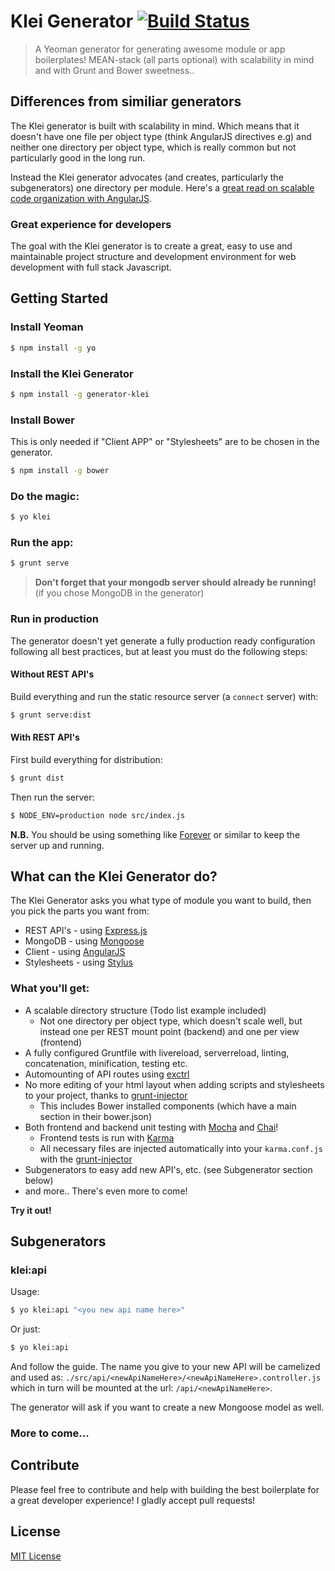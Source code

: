 # Klei Generator [![Build Status](https://secure.travis-ci.org/klei/generator-klei.png?branch=master)](https://travis-ci.org/klei/generator-klei)

> A Yeoman generator for generating awesome module or app boilerplates! MEAN-stack (all parts optional) with scalability in mind and with Grunt and Bower sweetness..

## Differences from similiar generators

The Klei generator is built with scalability in mind. Which means that it doesn't have one file per object type (think AngularJS directives e.g) and neither one directory per object type, which is really common but not particularly good in the long run.

Instead the Klei generator advocates (and creates, particularly the subgenerators) one directory per module. Here's a [great read on scalable code organization with AngularJS](https://medium.com/opinionated-angularjs/9f01b594bf06).

### Great experience for developers

The goal with the Klei generator is to create a great, easy to use and maintainable project structure and development environment for web development with full stack Javascript.

## Getting Started

### Install Yeoman

```bash
$ npm install -g yo
```

### Install the Klei Generator

```bash
$ npm install -g generator-klei
```

### Install Bower

This is only needed if "Client APP" or "Stylesheets" are to be chosen in the generator.

```bash
$ npm install -g bower
```

### Do the magic:

```bash
$ yo klei
```

### Run the app:

```bash
$ grunt serve
```
> **Don't forget that your mongodb server should already be running!** (if you chose MongoDB in the generator)

### Run in production

The generator doesn't yet generate a fully production ready configuration following all best practices, but at least you must do the following steps:

#### Without REST API's

Build everything and run the static resource server (a `connect` server) with:

```bash
$ grunt serve:dist
```

#### With REST API's

First build everything for distribution:

```bash
$ grunt dist
```

Then run the server:

```bash
$ NODE_ENV=production node src/index.js
```

**N.B.** You should be using something like [Forever](https://npmjs.org/package/forever) or similar to keep the server up and running.


## What can the Klei Generator do?

The Klei Generator asks you what type of module you want to build, then you pick the parts you want from:

* REST API's - using [Express.js](http://expressjs.com)
* MongoDB - using [Mongoose](http://mongoosejs.com)
* Client - using [AngularJS](http://angularjs.org)
* Stylesheets - using [Stylus](http://learnboost.github.io/stylus/)

### What you'll get:

* A scalable directory structure (Todo list example included)
  - Not one directory per object type, which doesn't scale well, but instead one per REST mount point (backend) and one per view (frontend)
* A fully configured Gruntfile with livereload, serverreload, linting, concatenation, minification, testing etc.
* Automounting of API routes using [exctrl](https://npmjs.org/package/exctrl)
* No more editing of your html layout when adding scripts and stylesheets to your project, thanks to [grunt-injector](https://npmjs.org/package/grunt-injector)
  - This includes Bower installed components (which have a main section in their bower.json)
* Both frontend and backend unit testing with [Mocha](http://mochajs.org/) and [Chai](http://chaijs.com/)!
  - Frontend tests is run with [Karma](http://karma-runner.github.io/)
  - All necessary files are injected automatically into your `karma.conf.js` with the [grunt-injector](https://npmjs.org/package/grunt-injector)
* Subgenerators to easy add new API's, etc. (see Subgenerator section below)
* and more.. There's even more to come!

**Try it out!**

## Subgenerators

### klei:api

Usage:

```bash
$ yo klei:api "<you new api name here>"
```

Or just:

```bash
$ yo klei:api
```

And follow the guide.
The name you give to your new API will be camelized and used as: `./src/api/<newApiNameHere>/<newApiNameHere>.controller.js` which in turn will be mounted at the url: `/api/<newApiNameHere>`.

The generator will ask if you want to create a new Mongoose model as well.

### More to come...

## Contribute

Please feel free to contribute and help with building the best boilerplate for a great developer experience! I gladly accept pull requests!


## License

[MIT License](http://en.wikipedia.org/wiki/MIT_License)
